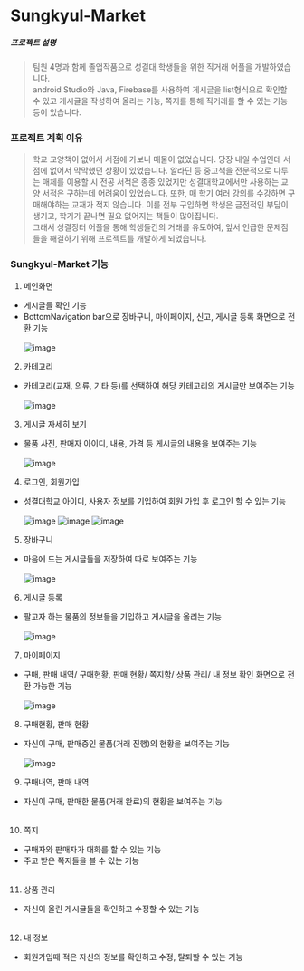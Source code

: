 # Sungkyul-Market

##### 프로젝트 설명
> 팀원 4명과 함께 졸업작품으로 성결대 학생들을 위한 직거래 어플을 개발하였습니다.<br> 
> android Studio와 Java, Firebase를 사용하여 게시글을 list형식으로 확인할 수 있고 게시글을 작성하여 올리는 기능, 쪽지를 통해 직거래를 할 수 있는 기능 등이 있습니다. 

### 프로젝트 계획 이유

> 학교 교양책이 없어서 서점에 가보니 매물이 없었습니다. 당장 내일 수업인데 서점에 없어서 막막했던 상황이 있었습니다. 알라딘 등 중고책을 전문적으로 다루는 매체를 이용할 시 전공 서적은 종종 있었지만 성결대학교에서만 사용하는 교양 서적은 구하는데 어려움이 있었습니다. 또한, 매 학기 여러 강의를 수강하면 구매해야하는 교재가 적지 않습니다. 이를 전부 구입하면 학생은 금전적인 부담이 생기고, 학기가 끝나면 필요 없어지는 책들이 많아집니다. <br> 그래서 성결장터 어플을 통해 학생들간의 거래를 유도하여, 앞서 언급한 문제점들을 해결하기 위해 프로젝트를 개발하게 되었습니다.

### Sungkyul-Market 기능

1. 메인화면 
+ 게시글들 확인 기능
+ BottomNavigation bar으로 장바구니, 마이페이지, 신고, 게시글 등록 화면으로 전환 기능<br><br>
![image](https://user-images.githubusercontent.com/94504100/144816090-49f89f9a-cb67-4be6-a190-ef709730b664.png)


2. 카테고리
+ 카테고리(교재, 의류, 기타 등)를 선택하여 해당 카테고리의 게시글만 보여주는 기능 <br><br>
![image](https://user-images.githubusercontent.com/94504100/144816180-fe505c54-cee0-4efc-b26d-b38d149ff512.png)

3. 게시글 자세히 보기
+ 물품 사진, 판매자 아이디, 내용, 가격 등 게시글의 내용을 보여주는 기능<br><br>
![image](https://user-images.githubusercontent.com/94504100/144816425-8f59fc60-1910-402d-b173-419dd38678bc.png)

4. 로그인, 회원가입
+ 성결대학교 아이디, 사용자 정보를 기입하여 회원 가입 후 로그인 할 수 있는 기능<br><br>
![image](https://user-images.githubusercontent.com/94504100/144816548-f64ffc94-83ad-40a4-82eb-515dc1f4f952.png) 
![image](https://user-images.githubusercontent.com/94504100/144816624-81848b88-0fa0-40e3-bf09-497eb1b76e55.png)
![image](https://user-images.githubusercontent.com/94504100/144816772-1223719b-f573-4b6e-9e7d-491ac8bf1aa0.png)

5. 장바구니
+ 마음에 드는 게시글들을 저장하여 따로 보여주는 기능<br><br>
![image](https://user-images.githubusercontent.com/94504100/144816924-3c11f630-0c1c-4020-8296-351a2c27455c.png)

6. 게시글 등록
+ 팔고자 하는 물품의 정보들을 기입하고 게시글을 올리는 기능<br><br>
![image](https://user-images.githubusercontent.com/94504100/144816945-8a8e39e0-495b-434c-999b-83f6df35c207.png)

7. 마이페이지
+ 구매, 판매 내역/ 구매현황, 판매 현황/ 쪽지함/ 상품 관리/ 내 정보 확인 화면으로 전환 가능한 기능<br><br>
![image](https://user-images.githubusercontent.com/94504100/144816960-95363a0a-e883-40af-8e35-8a2507624cee.png)

8. 구매현황, 판매 현황
+ 자신이 구매, 판매중인 물품(거래 진행)의 현황을 보여주는 기능<br><br>
![image](https://user-images.githubusercontent.com/94504100/144816984-7a80e8e0-5748-4d46-a0dd-50102a47a9d8.png)

9. 구매내역, 판매 내역
+ 자신이 구매, 판매한 물품(거래 완료)의 현황을 보여주는 기능<br><br>

10. 쪽지
+ 구매자와 판매자가 대화를 할 수 있는 기능
+ 주고 받은 쪽지들을 볼 수 있는 기능<br><br>

11. 상품 관리
+ 자신이 올린 게시글들을 확인하고 수정할 수 있는 기능<br><br>

12. 내 정보
+ 회원가입때 적은 자신의 정보를 확인하고 수정, 탈퇴할 수 있는 기능<br><br>
